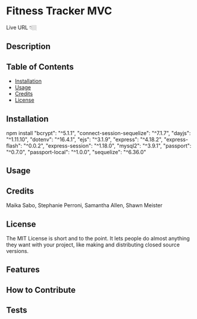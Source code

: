 # Fitness Tracker MVC

Live URL 👇🏼<br>


## Description



## Table of Contents

- [Installation](#installation)
- [Usage](#usage)
- [Credits](#credits)
- [License](#license)

## Installation

npm install 
"bcrypt": "^5.1.1",
"connect-session-sequelize": "^7.1.7",
"dayjs": "^1.11.10",
"dotenv": "^16.4.1",
"ejs": "^3.1.9",
"express": "^4.18.2",
"express-flash": "^0.0.2",
"express-session": "^1.18.0",
"mysql2": "^3.9.1",
"passport": "^0.7.0",
"passport-local": "^1.0.0",
"sequelize": "^6.36.0"

## Usage



## Credits

Maika Sabo, Stephanie Perroni, Samantha Allen, Shawn Meister

## License

The MIT License is short and to the point. It lets people do almost anything they want with your project, like making and distributing closed source versions.

## Features



## How to Contribute



## Tests

